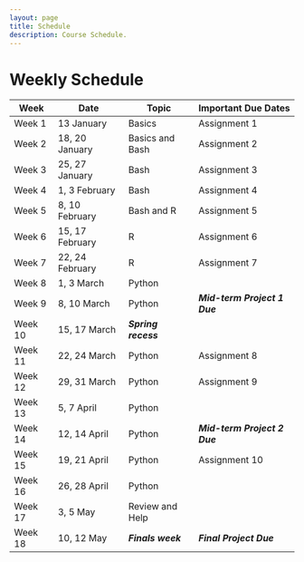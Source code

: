 ```yaml
---
layout: page
title: Schedule
description: Course Schedule.
---
```


# Weekly Schedule

<!-- {% for schedule in site.schedules %}
{{ schedule }}
{% endfor %}
 -->

| **Week** | **Date**        | **Topic**           | **Important Due Dates**      |
| -------- | --------------- | ------------------- | ---------------------------- |
| Week 1   | 13 January      | Basics              | Assignment 1                 |
| Week 2   | 18, 20 January  | Basics and Bash     | Assignment 2                 |
| Week 3   | 25, 27 January  | Bash                | Assignment 3                 |
| Week 4   | 1, 3 February   | Bash                | Assignment 4                 |
| Week 5   | 8, 10 February  | Bash and R          | Assignment 5                 |
| Week 6   | 15, 17 February | R                   | Assignment 6                 |
| Week 7   | 22, 24 February | R                   | Assignment 7                 |
| Week 8   | 1, 3 March      | Python              |                              |
| Week 9   | 8, 10 March     | Python              | ***Mid-term Project 1 Due*** |
| Week 10  | 15, 17 March    | ***Spring recess*** |                              |
| Week 11  | 22, 24 March    | Python              | Assignment 8                 |
| Week 12  | 29, 31 March    | Python              | Assignment 9                 |
| Week 13  | 5, 7 April      | Python              |                              |
| Week 14  | 12, 14 April    | Python              | ***Mid-term Project 2 Due*** |
| Week 15  | 19, 21 April    | Python              | Assignment 10                |
| Week 16  | 26, 28 April    | Python              |                              |
| Week 17  | 3, 5 May        | Review and Help     |                              |
| Week 18  | 10, 12 May      | ***Finals week***   | ***Final Project Due***      |